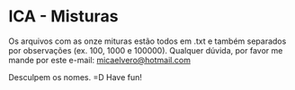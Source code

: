 # ICA - Misturas

Os arquivos com as onze mituras estão todos em .txt e também separados por observações (ex. 100, 1000 e 100000). Qualquer dúvida, por favor me mande por este e-mail: micaelvero@hotmail.com

Desculpem os nomes. =D Have fun!
